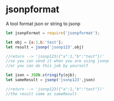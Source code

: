 # jsonpformat
A tool format json or string to jsonp

```javascript
let jsonpFormat = require('jsonpformat');

let obj = {a:1,b:'test'};
let result = jsonp('jsonp123',obj)

//return --> 'jsonp123({"a":1,"b":"test"})' 
//so you can send it when you are using jsonp
//or you can do this job by yourself

let json = JSON.stringify(ojb);
let sameResult = jsonp('jsonp123',json)

//return --> 'jsonp123({"a":1,"b":"test"})' 
//the result same as sameResult
```

